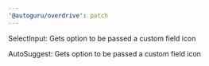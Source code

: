 ```yaml
---
'@autoguru/overdrive': patch
---
```


SelectInput: Gets option to be passed a custom field icon

AutoSuggest: Gets option to be passed a custom field icon
